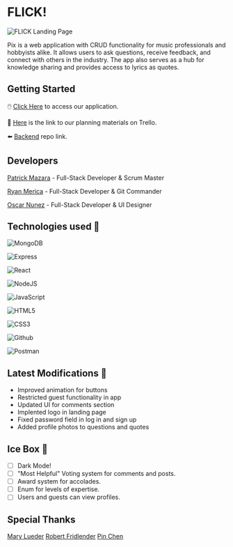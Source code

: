 # FLICK!

![FLICK Landing Page]()

Pix is a web application with CRUD functionality for music professionals and hobbyists alike.  It allows users to ask questions, receive feedback, and connect with others in the industry. The app also serves as a hub for knowledge sharing and provides access to lyrics as quotes. 

## Getting Started

🖱️ [Click Here](https://pix-tritonic.netlify.app/) to access our application.

📒 [Here](https://trello.com/b/iR0dlKnx/pix-trello-board) is the link to our planning materials on Trello.

⬅️ [Backend](https://github.com/CaptMerica/pix-back-end.git) repo link.

## Developers
[Patrick Mazara](https://github.com/zaragotcode) - Full-Stack Developer & Scrum Master

[Ryan Merica](https://github.com/CaptMerica) - Full-Stack Developer & Git Commander

[Oscar Nunez](https://github.com/oscarnunez1) - Full-Stack Developer & UI Designer

## Technologies used 💾
![MongoDB](https://img.shields.io/badge/MongoDB-4EA94B?style=for-the-badge&logo=mongodb&logoColor=white)

![Express](https://img.shields.io/badge/Express.js-000000?style=for-the-badge&logo=express&logoColor=white)

![React](https://img.shields.io/badge/react-%2320232a.svg?style=for-the-badge&logo=react&logoColor=%2361DAFB)

![NodeJS](https://img.shields.io/badge/Node.js-339933?style=for-the-badge&logo=nodedotjs&logoColor=white)

![JavaScript](https://img.shields.io/badge/JavaScript-323330?style=for-the-badge&logo=javascript&logoColor=F7DF1E)

![HTML5](https://img.shields.io/badge/HTML5-E34F26?style=for-the-badge&logo=html5&logoColor=white)

![CSS3](https://img.shields.io/badge/CSS3-1572B6?style=for-the-badge&logo=css3&logoColor=white)

![Github](https://img.shields.io/badge/GitHub-100000?style=for-the-badge&logo=github&logoColor=white)

![Postman](https://img.shields.io/badge/Postman-FF6C37?style=for-the-badge&logo=postman&logoColor=white)
 

## Latest Modifications 🧹
- Improved animation for buttons
- Restricted guest functionality in app
- Updated UI for comments section
- Implented logo in landing page
- Fixed password field in log in and sign up
- Added profile photos to questions and quotes

## Ice Box 🧊
- [ ] Dark Mode!
- [ ] "Most Helpful" Voting system for comments and posts.
- [ ] Award system for accolades.
- [ ] Enum for levels of expertise.
- [ ] Users and guests can view profiles.

## Special Thanks
[Mary Lueder](https://github.com/mjlueder)
[Robert Fridlender](https://github.com/robfrid06)
[Pin Chen](https://github.com/WarmSkin)